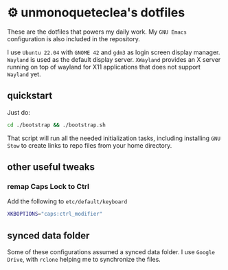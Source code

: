 # ⚙️ unmonoqueteclea's dotfiles

These are the dotfiles that powers my daily work. My `GNU Emacs`
configuration is also included in the repository.

I use `Ubuntu 22.04` with `GNOME 42` and `gdm3` as login screen
display manager. `Wayland` is used as the default display server.
`XWayland` provides an X server running on top of wayland for X11
applications that does not support `Wayland` yet.


## quickstart
Just do:

```sh
cd ./bootstrap && ./bootstrap.sh

```

That script will run all the needed initialization tasks, including
installing `GNU Stow` to create links to repo files from your home
directory.

## other useful tweaks
### remap Caps Lock to Ctrl
Add the following to `etc/default/keyboard`

```sh
XKBOPTIONS="caps:ctrl_modifier"
```

## synced data folder
Some of these configurations assumed a synced data folder. I use
`Google Drive`, with `rclone` helping me to synchronize the files. 

